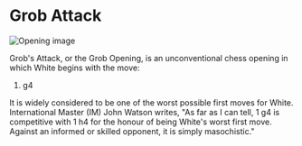 # Grob Attack

![Opening image](https://www.thechesswebsite.com/wp-content/uploads/2018/10/grob-attack.png)

Grob's Attack, or the Grob Opening, is an unconventional chess opening in which White begins with the move:



1. g4

It is widely considered to be one of the worst possible first moves for White. International Master (IM) John Watson writes, "As far as I can tell, 1 g4 is competitive with 1 h4 for the honour of being White's worst first move. Against an informed or skilled opponent, it is simply masochistic."